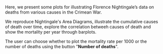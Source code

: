 Here, we present some plots for illustrating Florence Nightingale’s data on deaths from various causes in the Crimean War.     

We reproduce Nightingale's Area Diagrams, illustrate the cumulative causes of death over time, explore the correlation betweeh causes of death and show the mortality per year through barplots.     

The user can choose whether to plot the mortality rate per 1000 or the number of deaths using the button "**Number of deaths**".     